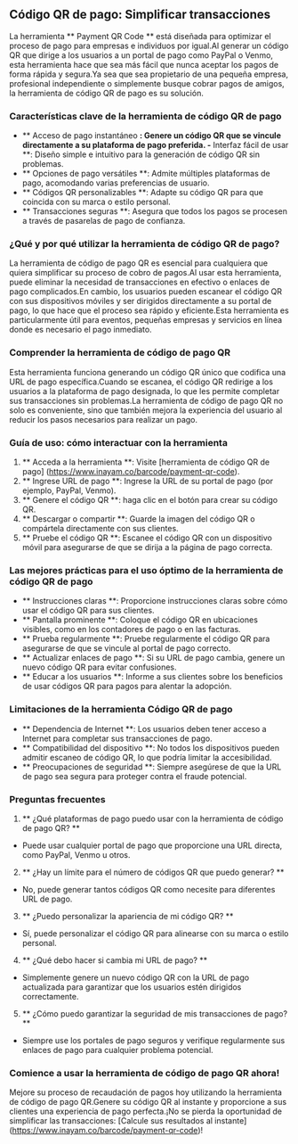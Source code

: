 ## Código QR de pago: Simplificar transacciones

La herramienta ** Payment QR Code ** está diseñada para optimizar el proceso de pago para empresas e individuos por igual.Al generar un código QR que dirige a los usuarios a un portal de pago como PayPal o Venmo, esta herramienta hace que sea más fácil que nunca aceptar los pagos de forma rápida y segura.Ya sea que sea propietario de una pequeña empresa, profesional independiente o simplemente busque cobrar pagos de amigos, la herramienta de código QR de pago es su solución.

### Características clave de la herramienta de código QR de pago

- ** Acceso de pago instantáneo **: Genere un código QR que se vincule directamente a su plataforma de pago preferida.
-** Interfaz fácil de usar **: Diseño simple e intuitivo para la generación de código QR sin problemas.
- ** Opciones de pago versátiles **: Admite múltiples plataformas de pago, acomodando varias preferencias de usuario.
- ** Códigos QR personalizables **: Adapte su código QR para que coincida con su marca o estilo personal.
- ** Transacciones seguras **: Asegura que todos los pagos se procesen a través de pasarelas de pago de confianza.

### ¿Qué y por qué utilizar la herramienta de código QR de pago?

La herramienta de código de pago QR es esencial para cualquiera que quiera simplificar su proceso de cobro de pagos.Al usar esta herramienta, puede eliminar la necesidad de transacciones en efectivo o enlaces de pago complicados.En cambio, los usuarios pueden escanear el código QR con sus dispositivos móviles y ser dirigidos directamente a su portal de pago, lo que hace que el proceso sea rápido y eficiente.Esta herramienta es particularmente útil para eventos, pequeñas empresas y servicios en línea donde es necesario el pago inmediato.

### Comprender la herramienta de código de pago QR

Esta herramienta funciona generando un código QR único que codifica una URL de pago específica.Cuando se escanea, el código QR redirige a los usuarios a la plataforma de pago designada, lo que les permite completar sus transacciones sin problemas.La herramienta de código de pago QR no solo es conveniente, sino que también mejora la experiencia del usuario al reducir los pasos necesarios para realizar un pago.

### Guía de uso: cómo interactuar con la herramienta

1. ** Acceda a la herramienta **: Visite [herramienta de código QR de pago] (https://www.inayam.co/barcode/payment-qr-code).
2. ** Ingrese URL de pago **: Ingrese la URL de su portal de pago (por ejemplo, PayPal, Venmo).
3. ** Genere el código QR **: haga clic en el botón para crear su código QR.
4. ** Descargar o compartir **: Guarde la imagen del código QR o compártela directamente con sus clientes.
5. ** Pruebe el código QR **: Escanee el código QR con un dispositivo móvil para asegurarse de que se dirija a la página de pago correcta.

### Las mejores prácticas para el uso óptimo de la herramienta de código QR de pago

- ** Instrucciones claras **: Proporcione instrucciones claras sobre cómo usar el código QR para sus clientes.
- ** Pantalla prominente **: Coloque el código QR en ubicaciones visibles, como en los contadores de pago o en las facturas.
- ** Prueba regularmente **: Pruebe regularmente el código QR para asegurarse de que se vincule al portal de pago correcto.
- ** Actualizar enlaces de pago **: Si su URL de pago cambia, genere un nuevo código QR para evitar confusiones.
- ** Educar a los usuarios **: Informe a sus clientes sobre los beneficios de usar códigos QR para pagos para alentar la adopción.

### Limitaciones de la herramienta Código QR de pago

- ** Dependencia de Internet **: Los usuarios deben tener acceso a Internet para completar sus transacciones de pago.
- ** Compatibilidad del dispositivo **: No todos los dispositivos pueden admitir escaneo de código QR, lo que podría limitar la accesibilidad.
- ** Preocupaciones de seguridad **: Siempre asegúrese de que la URL de pago sea segura para proteger contra el fraude potencial.

### Preguntas frecuentes

1. ** ¿Qué plataformas de pago puedo usar con la herramienta de código de pago QR? **
- Puede usar cualquier portal de pago que proporcione una URL directa, como PayPal, Venmo u otros.

2. ** ¿Hay un límite para el número de códigos QR que puedo generar? **
- No, puede generar tantos códigos QR como necesite para diferentes URL de pago.

3. ** ¿Puedo personalizar la apariencia de mi código QR? **
- Sí, puede personalizar el código QR para alinearse con su marca o estilo personal.

4. ** ¿Qué debo hacer si cambia mi URL de pago? **
- Simplemente genere un nuevo código QR con la URL de pago actualizada para garantizar que los usuarios estén dirigidos correctamente.

5. ** ¿Cómo puedo garantizar la seguridad de mis transacciones de pago? **
- Siempre use los portales de pago seguros y verifique regularmente sus enlaces de pago para cualquier problema potencial.

### Comience a usar la herramienta de código de pago QR ahora!

Mejore su proceso de recaudación de pagos hoy utilizando la herramienta de código de pago QR.Genere su código QR al instante y proporcione a sus clientes una experiencia de pago perfecta.¡No se pierda la oportunidad de simplificar las transacciones: [Calcule sus resultados al instante] (https://www.inayam.co/barcode/payment-qr-code)!